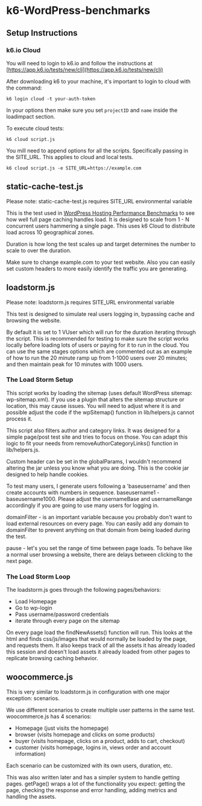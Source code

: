 # k6-WordPress-benchmarks


## Setup Instructions

### k6.io Cloud

You will need to login to k6.io and follow the instructions at [https://app.k6.io/tests/new/cli](https://app.k6.io/tests/new/cli)

After downloading k6 to your machine, it's important to login to cloud with the command:

```
k6 login cloud -t your-auth-token
```

In your options then make sure you set ```projectID``` and ```name``` inside the loadimpact section.

To execute cloud tests:

```k6 cloud script.js```

You mill need to append options for all the scripts. Specifically passing in the SITE_URL. This applies to cloud and local tests.

```k6 cloud script.js -e SITE_URL=https://example.com```


## static-cache-test.js 

Please note: static-cache-test.js requires SITE_URL environmental variable

This is the test used in [WordPress Hosting Performance Benchmarks](https://wphostingbenchmarks.com/) to see how well full page caching handles load. It is designed to scale from 1 - N concurrent users hammering a single page. This uses k6 Cloud to distribute load across 10 geographical zones.

Duration is how long the test scales up and target determines the number to scale to over the duration.

Make sure to change example.com to your test website. Also you can easily set custom headers to more easily identify the traffic you are generating.

## loadstorm.js

Please note: loadstorm.js requires SITE_URL environmental variable

This test is designed to simulate real users logging in, bypassing cache and browsing the website.

By default it is set to 1 VUser which will run for the duration iterating through the script. This is recommended for testing to make sure the script works locally before loading lots of users or paying for it to run in the cloud. You can use the same stages options which are commented out as an example of how to run the 20 minute ramp up from 1-1000 users over 20 minutes; and then maintain peak for 10 minutes with 1000 users.

### The Load Storm Setup

This script works by loading the sitemap (uses default WordPress sitemap: wp-sitemap.xml). If you use a plugin that alters the sitemap structure or location, this may cause issues. You will need to adjust where it is and possible adjust the code if the wpSitemap() function in lib/helpers.js cannot process it.

This script also filters author and category links. It was designed for a simple page/post test site and tries to focus on those. You can adapt this logic to fit your needs from removeAuthorCategoryLinks() function in lib/helpers.js.

Custom header can be set in the globalParams, I wouldn't recommend altering the jar unless you know what you are doing. This is the cookie jar designed to help handle cookies.

To test many users, I generate users following a 'baseusername' and then create accounts with numbers in sequence. baseusername1 - baseusername1000. Please adjust the usernameBase and usernameRange accordingly if you are going to use many users for logging in.

domainFilter - is an important variable because you probably don't want to load external resources on every page. You can easily add any domain to domainFilter to prevent anything on that domain from being loaded during the test.

pause - let's you set the range of time between page loads. To behave like a normal user browsing a website, there are delays between clicking to the next page. 

### The Load Storm Loop

The loadstorm.js goes through the following pages/behaviors:

* Load Homepage
* Go to wp-login
* Pass username/password credentials
* iterate through every page on the sitemap

On every page load the findNewAssets() function will run. This looks at the html and finds css/js/images that would normally be loaded by the page, and requests them. It also keeps track of all the assets it has already loaded this session and doesn't load assets it already loaded from other pages to replicate browsing caching behavior.

## woocommerce.js

This is very similar to loadstorm.js in configuration with one major exception: scenarios.

We use different scenarios to create multiple user patterns in the same test. woocommerce.js has 4 scenarios:

* Homepage (just visits the homepage)
* browser (visits homepage and clicks on some products)
* buyer (visits homepage, clicks on a product, adds to cart, checkout)
* customer (visits homepage, logins in, views order and account information)

Each scenario can be customized with its own users, duration, etc.

This was also written later and has a simpler system to handle getting pages. getPage() wraps a lot of the functionality you expect: getting the page, checking the response and error handling, adding metrics and handling the assets.